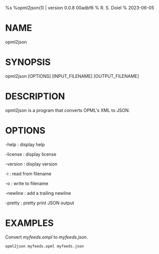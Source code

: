 %s
%opml2json(1) | version 0.0.8 00adbf6
% R. S. Doiel
% 2023-06-05

# NAME

opml2json

# SYNOPSIS

opml2json [OPTIONS] [INPUT_FILENAME] [OUTPUT_FILENAME]

# DESCRIPTION

opml2json is a program that converts OPML's XML to JSON.

# OPTIONS

-help
: display help

-license
: display license

-version
: display version

-i
: read from filename

-o
: write to filename

-newline
: add a trailing newline

-pretty
: pretty print JSON output


# EXAMPLES

Convert *myfeeds.ompl* to *myfeeds.json*.

~~~
opml2json myfeeds.opml myfeeds.json
~~~

